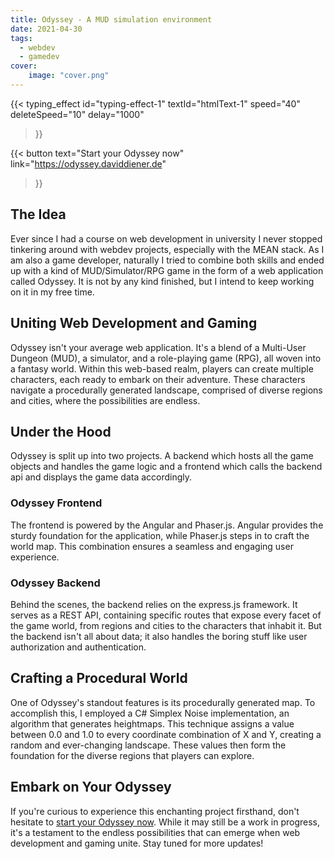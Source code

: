 ```yaml
---
title: Odyssey - A MUD simulation environment
date: 2021-04-30
tags:
  - webdev
  - gamedev
cover:
    image: "cover.png"
---
```


{{< typing_effect
    id="typing-effect-1"
    textId="htmlText-1"
    speed="40"
    deleteSpeed="10"
    delay="1000"
>}}


{{< button
text="Start your Odyssey now" 
link="https://odyssey.daviddiener.de" 
>}}

## The Idea
Ever since I had a course on web development in university I never stopped tinkering around with webdev projects, especially with the MEAN stack. As I am also a game developer, naturally I tried to combine both skills and ended up with a kind of MUD/Simulator/RPG game in the form of a web application called Odyssey. It is not by any kind finished, but I intend to keep working on it in my free time.

## Uniting Web Development and Gaming
Odyssey isn't your average web application. It's a blend of a Multi-User Dungeon (MUD), a simulator, and a role-playing game (RPG), all woven into a fantasy world. Within this web-based realm, players can create multiple characters, each ready to embark on their adventure. These characters navigate a procedurally generated landscape, comprised of diverse regions and cities, where the possibilities are endless.

## Under the Hood
Odyssey is split up into two projects. A backend which hosts all the game objects and handles the game logic and a frontend which calls the backend api and displays the game data accordingly.

### Odyssey Frontend
The frontend is powered by the Angular and Phaser.js. Angular provides the sturdy foundation for the application, while Phaser.js steps in to craft the world map. This combination ensures a seamless and engaging user experience.

### Odyssey Backend
Behind the scenes, the backend relies on the express.js framework. It serves as a REST API, containing specific routes that expose every facet of the game world, from regions and cities to the characters that inhabit it. But the backend isn't all about data; it also handles the boring stuff like user authorization and authentication.

## Crafting a Procedural World
One of Odyssey's standout features is its procedurally generated map. To accomplish this, I employed a C# Simplex Noise implementation, an algorithm that generates heightmaps. This technique assigns a value between 0.0 and 1.0 to every coordinate combination of X and Y, creating a random and ever-changing landscape. These values then form the foundation for the diverse regions that players can explore.

## Embark on Your Odyssey
If you're curious to experience this enchanting project firsthand, don't hesitate to [start your Odyssey now](https://odyssey.daviddiener.de). While it may still be a work in progress, it's a testament to the endless possibilities that can emerge when web development and gaming unite. Stay tuned for more updates!